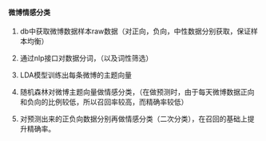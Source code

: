 #### 微博情感分类

1. db中获取微博数据样本raw数据（对正向，负向，中性数据分别获取，保证样本均衡）

2. 通过nlp接口对数据分词，（以及词性筛选）

3. LDA模型训练出每条微博的主题向量

4. 随机森林对微博主题向量做情感分类，（在做预测时，由于每天微博数据正向和负向的比例较低，所以召回率较高，而精确率较低）

5. 对预测出来的正负向数据分别再做情感分类（二次分类），在召回的基础上提升精确率。
